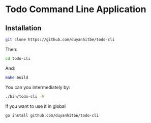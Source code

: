 # Todo Command Line Application

## Installation
```bash
git clone https://github.com/duyanhitbe/todo-cli
```
Then:
```bash
cd todo-cli
```
And:
```bash
make build
```
You can you intermediately by:
```bash
./bin/todo-cli -h
```
If you want to use it in global
```bash
go install github.com/duyanhitbe/todo-cli
```